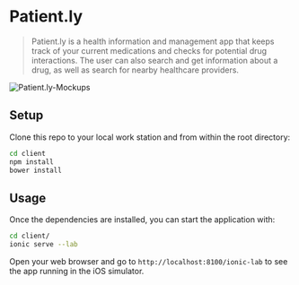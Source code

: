 # Patient.ly

> Patient.ly is a health information and management app that keeps track of your current medications and checks for potential drug interactions. The user can also search and get information about a drug, as well as search for nearby healthcare providers.

![Patient.ly-Mockups](https://github.com/teganduong/Patient.ly/blob/master/patiently_mockups.png)

## Setup

Clone this repo to your local work station and from within the root directory:
```sh
cd client
npm install
bower install
```

## Usage

Once the dependencies are installed, you can start the application with:
```sh
cd client/
ionic serve --lab 
```
Open your web browser and go to `http://localhost:8100/ionic-lab` to see the app running in the iOS simulator.
